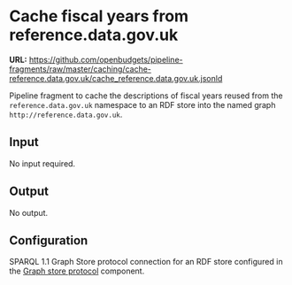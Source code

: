 # Cache fiscal years from reference.data.gov.uk

**URL:** <https://github.com/openbudgets/pipeline-fragments/raw/master/caching/cache-reference.data.gov.uk/cache_reference.data.gov.uk.jsonld>

Pipeline fragment to cache the descriptions of fiscal years reused from the `reference.data.gov.uk` namespace to an RDF store into the named graph `http://reference.data.gov.uk`.

## Input

No input required.

## Output

No output.

## Configuration

SPARQL 1.1 Graph Store protocol connection for an RDF store configured in the [Graph store protocol](http://etl.linkedpipes.com/components/l-graphstoreprotocol) component.
